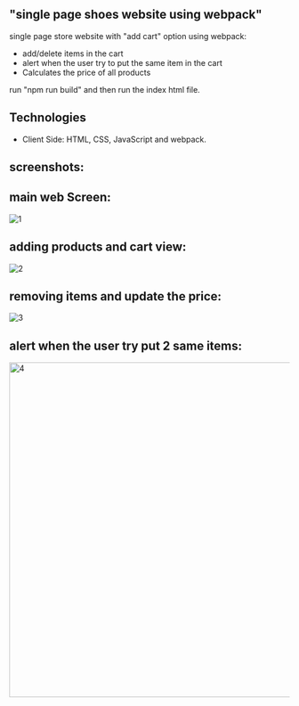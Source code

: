## "single page shoes website using webpack"
single page store website with "add cart" option using webpack:
 - add/delete items in the cart
 - alert when the user try to put the same item in the cart
 - Calculates the price of all products

run "npm run build" and then run the index html file.

## Technologies
- Client Side: HTML, CSS, JavaScript and webpack.


## screenshots:


## main web Screen:
![1](https://user-images.githubusercontent.com/48695785/210221944-07aeb50f-2437-4d94-a4d1-31e5a831827e.jpg)

## adding products and cart view:
![2](https://user-images.githubusercontent.com/48695785/210222045-21298f40-c374-44cb-a9a7-d9f2c647c417.jpg)

## removing items and update the price:
![3](https://user-images.githubusercontent.com/48695785/210222135-093b935a-a940-4656-93ee-f63612f2f852.jpg)

## alert when the user try put 2 same items:
<img width="601" alt="4" src="https://user-images.githubusercontent.com/48695785/210222185-b5d5b243-4404-4547-9b22-767c83149e1f.png">
